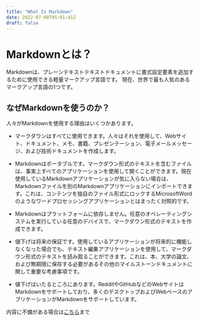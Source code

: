 ```yaml
---
title: "What Is Markdown"
date: 2022-07-08T05:01:41Z
draft: false
---
```


# Markdownとは？

Markdownは、プレーンテキストテキストドキュメントに書式設定要素を追加するために使用できる軽量マークアップ言語です。  現在、世界で最も人気のあるマークアップ言語の1つです。


## なぜMarkdownを使うのか？

人々がMarkdownを使用する理由はいくつかあります。

- マークダウンはすべてに使用できます。人々はそれを使用して、Webサイト、ドキュメント、メモ、書籍、プレゼンテーション、電子メールメッセージ、および技術ドキュメントを作成します。

- Markdownはポータブルです。マークダウン形式のテキストを含むファイルは、事実上すべてのアプリケーションを使用して開くことができます。現在使用しているMarkdownアプリケーションが気に入らない場合は、Markdownファイルを別のMarkdownアプリケーションにインポートできます。これは、コンテンツを独自のファイル形式にロックするMicrosoftWordのようなワードプロセッシングアプリケーションとはまったく対照的です。

- Markdownはプラットフォームに依存しません。任意のオペレーティングシステムを実行している任意のデバイスで、マークダウン形式のテキストを作成できます。

- 値下げは将来の保証です。使用しているアプリケーションが将来的に機能しなくなった場合でも、テキスト編集アプリケーションを使用して、マークダウン形式のテキストを読み取ることができます。これは、本、大学の論文、および無期限に保存する必要があるその他のマイルストーンドキュメントに関して重要な考慮事項です。

- 値下げはいたるところにあります。RedditやGitHubなどのWebサイトはMarkdownをサポートしており、多くのデスクトップおよびWebベースのアプリケーションがMarkdownをサポートしています。

内容に不備がある場合は[こちら](/feedback.html)まで
